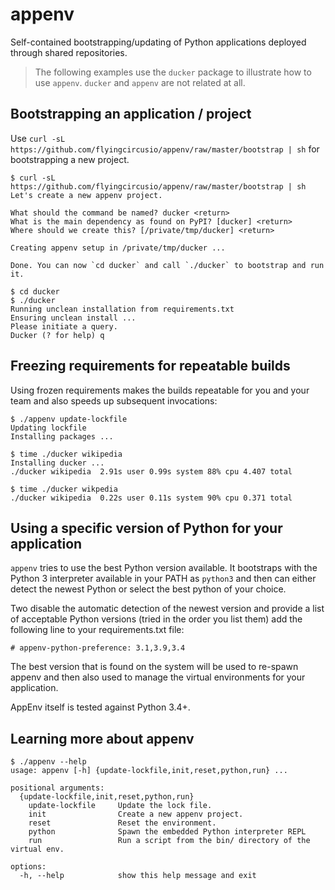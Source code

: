# appenv

Self-contained bootstrapping/updating of Python applications deployed through shared repositories.

> The following examples use the `ducker` package to illustrate how to use
>`appenv`. `ducker` and `appenv` are not related at all.

## Bootstrapping an application / project

Use `curl -sL https://github.com/flyingcircusio/appenv/raw/master/bootstrap | sh` for bootstrapping a new project.

```
$ curl -sL https://github.com/flyingcircusio/appenv/raw/master/bootstrap | sh
Let's create a new appenv project.

What should the command be named? ducker <return>
What is the main dependency as found on PyPI? [ducker] <return>
Where should we create this? [/private/tmp/ducker] <return>

Creating appenv setup in /private/tmp/ducker ...

Done. You can now `cd ducker` and call `./ducker` to bootstrap and run it.

$ cd ducker
$ ./ducker
Running unclean installation from requirements.txt
Ensuring unclean install ...
Please initiate a query.
Ducker (? for help) q
```

## Freezing requirements for repeatable builds

Using frozen requirements makes the builds repeatable for you and your team
and also speeds up subsequent invocations:

```
$ ./appenv update-lockfile
Updating lockfile
Installing packages ...

$ time ./ducker wikipedia
Installing ducker ...
./ducker wikipedia  2.91s user 0.99s system 88% cpu 4.407 total

$ time ./ducker wikpedia
./ducker wikipedia  0.22s user 0.11s system 90% cpu 0.371 total

```

## Using a specific version of Python for your application

`appenv` tries to use the best Python version available. It bootstraps with
the Python 3 interpreter available in your PATH as `python3` and then can
either detect the newest Python or select the best python of your choice.

Two disable the automatic detection of the newest version and provide a 
list of acceptable Python versions (tried in the order you list them)
add the following line to your requirements.txt file:

```
# appenv-python-preference: 3.1,3.9,3.4
```

The best version that is found on the system will be used to re-spawn appenv
and then also used to manage the virtual environments for your application.

AppEnv itself is tested against Python 3.4+.

## Learning more about appenv

```
$ ./appenv --help
usage: appenv [-h] {update-lockfile,init,reset,python,run} ...

positional arguments:
  {update-lockfile,init,reset,python,run}
    update-lockfile     Update the lock file.
    init                Create a new appenv project.
    reset               Reset the environment.
    python              Spawn the embedded Python interpreter REPL
    run                 Run a script from the bin/ directory of the virtual env.

options:
  -h, --help            show this help message and exit
```
